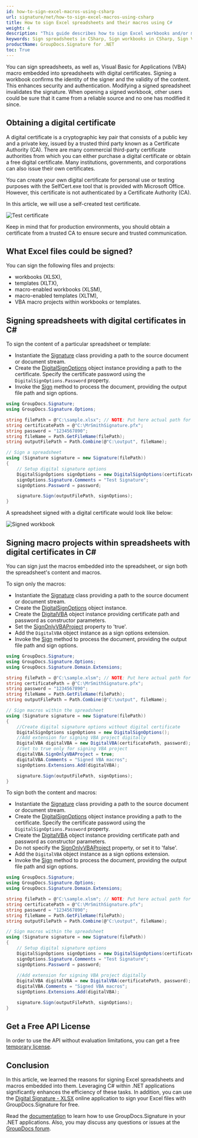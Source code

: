 ```yaml
---
id: how-to-sign-excel-macros-using-csharp
url: signature/net/how-to-sign-excel-macros-using-csharp
title: How to sign Excel spreadsheets and their macros using C#
weight: 4
description: "This guide describes how to sign Excel workbooks and/or macros in them using C#. Sign your spreadsheets with digital certificate using GroupDocs.Signature .NET API by GroupDocs."
keywords: Sign spreadsheets in CSharp, Sign workbooks in CSharp, Sign VBA macros with digital certificate in CSharp, Sign Excel document with digital certificate in CSharp
productName: GroupDocs.Signature for .NET
toc: True
---
```


You can sign spreadsheets, as well as, Visual Basic for Applications (VBA) macro embedded into spreadsheets with digital certificates. Signing a workbook confirms the identity of the signer and the validity of the content. This enhances security and authentication. Modifying a signed spreadsheet invalidates the signature. When opening a signed workbook, other users could be sure that it came from a reliable source and no one has modified it since. 

## Obtaining a digital certificate

A digital certificate is a cryptographic key pair that consists of a public key and a private key, issued by a trusted third party known as a Certificate Authority (CA). There are many commercial third-party certificate authorities from which you can either purchase a digital certificate or obtain a free digital certificate. Many institutions, governments, and corporations can also issue their own certificates.

You can create your own digital certificate for personal use or testing purposes with the SelfCert.exe tool that is provided with Microsoft Office. However, this certificate is not authenticated by a Certificate Authority (CA).

In this article, we will use a self-created test certificate.

![Test certificate](/signature/net/images/signature-use-cases/how-to-sign-excel-macros-using-csharp/MrSmithSignature.png)

Keep in mind that for production environments, you should obtain a certificate from a trusted CA to ensure secure and trusted communication.

## What Excel files could be signed?

You can sign the following files and projects:
  * workbooks (XLSX),
  * templates (XLTX),
  * macro-enabled workbooks (XLSM),
  * macro-enabled templates (XLTM),
  * VBA macro projects within workbooks or templates.

## Signing spreadsheets with digital certificates in C\#

To sign the content of a particular spreadsheet or template:

* Instantiate the [Signature](https://reference.groupdocs.com/signature/net/groupdocs.signature/signature) class providing a path to the source document or document stream.
* Create the [DigitalSignOptions](https://reference.groupdocs.com/signature/net/groupdocs.signature.options/digitalsignoptions/) object instance providing a path to the certificate. Specify the certificate password using the `DigitalSignOptions.Password` property.
* Invoke the [Sign](https://reference.groupdocs.com/signature/net/groupdocs.signature/signature/sign/) method to process the document, providing the output file path and sign options.

```csharp
using GroupDocs.Signature;
using GroupDocs.Signature.Options;

string filePath = @"C:\sample.xlsx"; // NOTE: Put here actual path for your document and certificate
string certificatePath = @"C:\MrSmithSignature.pfx";
string password = "1234567890";
string fileName = Path.GetFileName(filePath);
string outputFilePath = Path.Combine(@"C:\output", fileName);

// Sign a spreadsheet
using (Signature signature = new Signature(filePath))
{
    // Setup digital signature options
    DigitalSignOptions signOptions = new DigitalSignOptions(certificatePath);
    signOptions.Signature.Comments = "Test Signature";
    signOptions.Password = password;

    signature.Sign(outputFilePath, signOptions);
}
```
A spreadsheet signed with a digital certificate would look like below:

![Signed workbook](/signature/net/images/signature-use-cases/how-to-sign-excel-macros-using-csharp/signed-workbook.png)

## Signing macro projects within spreadsheets with digital certificates in C\#

You can sign just the macros embedded into the spreadsheet, or sign both the spreadsheet's content and macros.

To sign only the macros:

* Instantiate the [Signature](https://reference.groupdocs.com/signature/net/groupdocs.signature/signature) class providing a path to the source document or document stream.
* Create the [DigitalSignOptions](https://reference.groupdocs.com/signature/net/groupdocs.signature.options/digitalsignoptions/) object instance.
* Create the [DigitalVBA](https://reference.groupdocs.com/signature/net/groupdocs.signature.domain.extensions/digitalvba/) object instance providing certificate path and password as constructor parameters.
* Set the [SignOnlyVBAProject](https://reference.groupdocs.com/signature/net/groupdocs.signature.domain.extensions/digitalvba/signonlyvbaproject/) property to 'true'.
* Add the `DigitalVBA` object instance as a sign options extension. 
* Invoke the [Sign](https://reference.groupdocs.com/signature/net/groupdocs.signature/signature/sign/) method to process the document, providing the output file path and sign options.

```csharp
using GroupDocs.Signature;
using GroupDocs.Signature.Options;
using GroupDocs.Signature.Domain.Extensions;

string filePath = @"C:\sample.xlsm"; // NOTE: Put here actual path for your document and certificate
string certificatePath = @"C:\MrSmithSignature.pfx";
string password = "1234567890";
string fileName = Path.GetFileName(filePath);
string outputFilePath = Path.Combine(@"C:\output", fileName);

// Sign macros within the spreadsheet
using (Signature signature = new Signature(filePath))
{
    //Create digital signature options without digital certificate
    DigitalSignOptions signOptions = new DigitalSignOptions();
    //Add extension for signing VBA project digitally
    DigitalVBA digitalVBA = new DigitalVBA(certificatePath, password);
    //Set to true only for signing VBA project
    digitalVBA.SignOnlyVBAProject = true;
    digitalVBA.Comments = "Signed VBA macros";
    signOptions.Extensions.Add(digitalVBA);

    signature.Sign(outputFilePath, signOptions);
}
```

To sign both the content and macros:

* Instantiate the [Signature](https://reference.groupdocs.com/signature/net/groupdocs.signature/signature) class providing a path to the source document or document stream.
* Create the [DigitalSignOptions](https://reference.groupdocs.com/signature/net/groupdocs.signature.options/digitalsignoptions/) object instance providing a path to the certificate. Specify the certificate password using the `DigitalSignOptions.Password` property.
* Create the [DigitalVBA](https://reference.groupdocs.com/signature/net/groupdocs.signature.domain.extensions/digitalvba/) object instance providing certificate path and password as constructor parameters.
* Do not specify the [SignOnlyVBAProject](https://reference.groupdocs.com/signature/net/groupdocs.signature.domain.extensions/digitalvba/signonlyvbaproject/) property, or set it to 'false'.
* Add the `DigitalVBA` object instance as a sign options extension. 
* Invoke the [Sign](https://reference.groupdocs.com/signature/net/groupdocs.signature/signature/sign/) method to process the document, providing the output file path and sign options.

```csharp
using GroupDocs.Signature;
using GroupDocs.Signature.Options;
using GroupDocs.Signature.Domain.Extensions;

string filePath = @"C:\sample.xlsm"; // NOTE: Put here actual path for your document and certificate
string certificatePath = @"C:\MrSmithSignature.pfx";
string password = "1234567890";
string fileName = Path.GetFileName(filePath);
string outputFilePath = Path.Combine(@"C:\output", fileName);

// Sign macros within the spreadsheet
using (Signature signature = new Signature(filePath))
{
    // Setup digital signature options
    DigitalSignOptions signOptions = new DigitalSignOptions(certificatePath);
    signOptions.Signature.Comments = "Test Signature";
    signOptions.Password = password;
        
    //Add extension for signing VBA project digitally
    DigitalVBA digitalVBA = new DigitalVBA(certificatePath, password);
    digitalVBA.Comments = "Signed VBA macros";
    signOptions.Extensions.Add(digitalVBA);

    signature.Sign(outputFilePath, signOptions);
}
```
## Get a Free API License

In order to use the API without evaluation limitations, you can get a free [temporary license](https://purchase.groupdocs.com/temporary-license).

## Conclusion

In this article, we learned the reasons for signing Excel spreadsheets and macros embedded into them. Leveraging C# within .NET applications significantly enhances the efficiency of these tasks.
In addition, you can use the [Digital Signature - XLSX](https://products.groupdocs.app/signature/xlsx) online application to sign your Excel files with GroupDocs.Signature for free.

Read the [documentation](https://docs.groupdocs.com/signature/net/) to learn how to use GroupDocs.Signature in your .NET applications. Also, you may discuss any questions or issues at the [GroupDocs forum](https://forum.groupdocs.com/).
